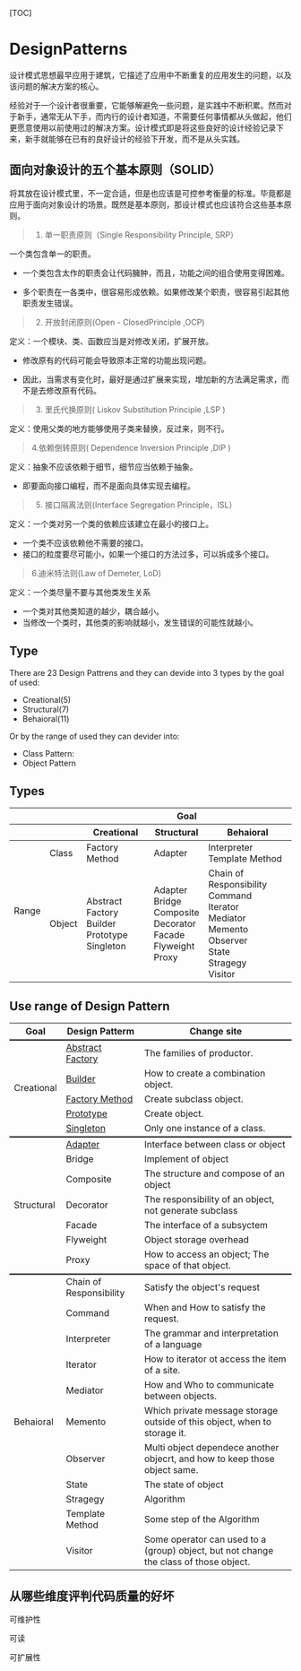 [TOC]

# DesignPatterns

设计模式思想最早应用于建筑，它描述了应用中不断重复的应用发生的问题，以及该问题的解决方案的核心。

经验对于一个设计者很重要，它能够解避免一些问题，是实践中不断积累。然而对于新手，通常无从下手，而内行的设计者知道，不需要任何事情都从头做起，他们更愿意使用以前使用过的解决方案。设计模式即是将这些良好的设计经验记录下来，新手就能够在已有的良好设计的经验下开发，而不是从头实践。



## 面向对象设计的五个基本原则（SOLID）

将其放在设计模式里，不一定合适，但是也应该是可控参考衡量的标准。毕竟都是应用于面向对象设计的场景。既然是基本原则，那设计模式也应该符合这些基本原则。


> 1. 单一职责原则（Single Responsibility Principle, SRP）

一个类包含单一的职责。

- 一个类包含太作的职责会让代码臃肿，而且，功能之间的组合使用变得困难。

- 多个职责在一各类中，很容易形成依赖。如果修改某个职责，很容易引起其他职责发生错误。


> 2. 开放封闭原则(Open - ClosedPrinciple ,OCP)

定义：一个模块、类、函数应当是对修改关闭，扩展开放。

- 修改原有的代码可能会导致原本正常的功能出现问题。

- 因此，当需求有变化时，最好是通过扩展来实现，增加新的方法满足需求，而不是去修改原有代码。


> 3. 里氏代换原则( Liskov Substitution Principle ,LSP )

定义：使用父类的地方能够使用子类来替换，反过来，则不行。


> 4.依赖倒转原则( Dependence Inversion Principle ,DIP )

定义：抽象不应该依赖于细节，细节应当依赖于抽象。

- 即要面向接口编程，而不是面向具体实现去编程。

> 5. 接口隔离法则(Interface Segregation Principle，ISL）

定义：一个类对另一个类的依赖应该建立在最小的接口上。

- 一个类不应该依赖他不需要的接口。
- 接口的粒度要尽可能小，如果一个接口的方法过多，可以拆成多个接口。

> 6.迪米特法则(Law of Demeter, LoD)

定义：一个类尽量不要与其他类发生关系

- 一个类对其他类知道的越少，耦合越小。
- 当修改一个类时，其他类的影响就越小，发生错误的可能性就越小。


## Type


There are 23 Design Pattrens and they can devide into 3 types by the goal of used:

- Creational(5)
- Structural(7)
- Behaioral(11)

Or by the range of used they can devider into:

- Class Pattern: 
- Object Pattern

## Types

<table>
    <thead>
        <tr>
            <th colspan="2"></th><th colspan='3'>Goal</th>
        </tr>
        <tr>
            <th colspan="2"></th><th>Creational</th><th>Structural</th><th>Behaioral</th>
        </tr>
    </thead>
    <tbody>
        <tr>
            <td rowspan='2'>Range</td>
            <td>Class</td>
            <td>Factory Method</td>
            <td>Adapter</td>
            <td>
                Interpreter</br>
                Template Method
            </td>
        </tr>
        <tr>
            <td>Object</td>
            <td>
                Abstract Factory</br>
                Builder</br>
                Prototype</br>
                Singleton
            </td>
            <td>
                Adapter</br>
                Bridge</br>
                Composite</br>
                Decorator</br>
                Facade</br>
                Flyweight</br>
                Proxy
            </td>
            <td>
                Chain of Responsibility</br>
                Command</br>
                Iterator</br>
                Mediator</br>
                Memento</br>
                Observer</br>
                State</br>
                Stragegy</br>
                Visitor
            </td>
        </tr>
    </tbody>
</table>


## Use range of Design Pattern


<table>
    <thead>
        <tr>
            <th>Goal</th><th>Design Patterm</th><th>Change site</th>
        </tr>
    </thead>
    <tbody>
        <tr style="border-top-style:inset;border-top:thick signle #ff0000;">
            <td rowspan='5'>Creational</td>
            <td><a href='create/abstract-factory.md'>Abstract Factory</a></td>
            <td>The families of productor.</td>
        </tr>
        <tr>
            <td><a href='create/builder.md'>Builder</a></td>
            <td>How to create a combination object.</td>
        </tr>
        <tr>
            <td><a href='create/factory_method.md'>Factory Method</a></td>
            <td>Create subclass object.</td>
        </tr>
        <tr>
            <td><a href="create/prototype.md">Prototype</a></td>
            <td>Create object.</td>
        </tr>
        <tr>
            <td><a href='create/singleton.md'>Singleton</a></td>
            <td>Only one instance of a class.</td>
        </tr>
        <tr style="border-top-style:inset;border-top:thick signle #ff0000;">
            <td rowspan='7'>Structural</td>
            <td><a href='structural_patterns/adapter.md'>Adapter</a></td>
            <td>Interface between class or object</td>
        </tr>
        <tr>
            <td>Bridge</td>
            <td>Implement of object</td>
        </tr>
        <tr>
            <td>Composite</td>
            <td>The structure and compose of an object</td>
        </tr>
        <tr>
            <td>Decorator</td>
            <td>The responsibility of an object, not generate subclass</td>
        </tr>
        <tr>
            <td>Facade</td>
            <td>The interface of a subsyctem</td>
        </tr>
        <tr>
            <td>Flyweight</td>
            <td>Object storage overhead</td>
        </tr>
        <tr>
            <td>Proxy</td>
            <td>How to access an object; The space of that object.</td>
        </tr>
        <tr style="border-top-style:inset;border-top:thick signle #ff0000;">
            <td rowspan='11'>Behaioral</td>
            <td>Chain of Responsibility</td>
            <td>Satisfy the object's request</td>
        </tr>
        <tr>
            <td>Command</td>
            <td>When and How to satisfy the request.</td>
        </tr>
        <tr>
            <td>Interpreter</td>
            <td>The grammar and interpretation of a language</td>
        </tr>
        <tr>
            <td>Iterator</td>
            <td>How to iterator ot access the item of a site.</td>
        </tr>
        <tr>
            <td>Mediator</td>
            <td>How and Who to communicate between objects.</td>
        </tr>
        <tr>
            <td>Memento</td>
            <td>Which private message storage outside of this object, when to storage it.</td>
        </tr>
        <tr>
            <td>Observer</td>
            <td>Multi object dependece another objecrt, and how to keep those object same.</td>
        </tr>
        <tr>
            <td>State</td>
            <td>The state of object</td>
        </tr>
        <tr>
            <td>Stragegy</td>
            <td>Algorithm</td>
        </tr>
        <tr>
            <td>Template Method</td>
            <td>Some step of the Algorithm</td>
        </tr>
        <tr>
            <td>Visitor</td>
            <td>Some operator can used to a (group) object, but not change the class of those object.</td>
        </tr>
    </tbody>
</table>


## 从哪些维度评判代码质量的好坏

可维护性

可读

可扩展性




